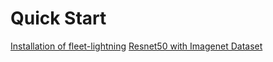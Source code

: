 # Quick Start

[Installation of fleet-lightning](md/install.md)
[Resnet50 with Imagenet Dataset](md/resnet50.md)
